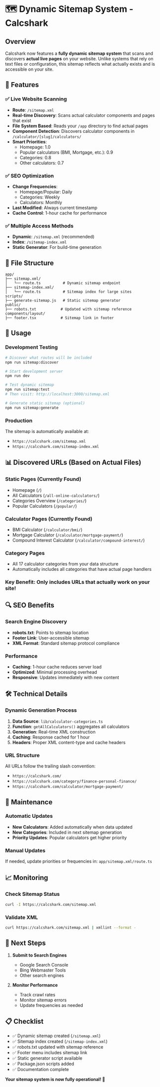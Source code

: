 # 🗺️ Dynamic Sitemap System - Calcshark

## Overview
Calcshark now features a **fully dynamic sitemap system** that scans and discovers **actual live pages** on your website. Unlike systems that rely on text files or configuration, this sitemap reflects what actually exists and is accessible on your site.

## 🚀 Features

### ✅ Live Website Scanning
- **Route**: `/sitemap.xml`
- **Real-time Discovery**: Scans actual calculator components and pages that exist
- **File System Based**: Reads your `/app` directory to find actual pages
- **Component Detection**: Discovers calculator components in `/calculator/[slug]/calculators/`
- **Smart Priorities**: 
  - Homepage: 1.0
  - Popular calculators (BMI, Mortgage, etc.): 0.9
  - Categories: 0.8
  - Other calculators: 0.7

### ✅ SEO Optimization
- **Change Frequencies**: 
  - Homepage/Popular: Daily
  - Categories: Weekly  
  - Calculators: Monthly
- **Last Modified**: Always current timestamp
- **Cache Control**: 1-hour cache for performance

### ✅ Multiple Access Methods
- **Dynamic**: `/sitemap.xml` (recommended)
- **Index**: `/sitemap-index.xml`
- **Static Generator**: For build-time generation

## 📁 File Structure
```
app/
├── sitemap.xml/
│   └── route.ts          # Dynamic sitemap endpoint
├── sitemap-index.xml/
│   └── route.ts          # Sitemap index for large sites
scripts/
├── generate-sitemap.js   # Static sitemap generator
public/
├── robots.txt           # Updated with sitemap reference
components/layout/
├── footer.tsx           # Sitemap link in footer
```

## 🔧 Usage

### Development Testing
```bash
# Discover what routes will be included
npm run sitemap:discover

# Start development server
npm run dev

# Test dynamic sitemap
npm run sitemap:test
# Then visit: http://localhost:3000/sitemap.xml

# Generate static sitemap (optional)
npm run sitemap:generate
```

### Production
The sitemap is automatically available at:
- `https://calcshark.com/sitemap.xml`
- `https://calcshark.com/sitemap-index.xml`

## 📊 Discovered URLs (Based on Actual Files)

### Static Pages (Currently Found)
- Homepage (`/`)
- All Calculators (`/all-online-calculators/`)  
- Categories Overview (`/categories/`)
- Popular Calculators (`/popular/`)

### Calculator Pages (Currently Found)
- BMI Calculator (`/calculator/bmi/`)
- Mortgage Calculator (`/calculator/mortgage-payment/`)
- Compound Interest Calculator (`/calculator/compound-interest/`)

### Category Pages 
- All 17 calculator categories from your data structure
- Automatically includes all categories that have actual page handlers

### **Key Benefit**: Only includes URLs that actually work on your site!

## 🔍 SEO Benefits

### Search Engine Discovery
- **robots.txt**: Points to sitemap location
- **Footer Link**: User-accessible sitemap
- **XML Format**: Standard sitemap protocol compliance

### Performance
- **Caching**: 1-hour cache reduces server load
- **Optimized**: Minimal processing overhead
- **Responsive**: Updates immediately with new content

## 🛠️ Technical Details

### Dynamic Generation Process
1. **Data Source**: `lib/calculator-categories.ts`
2. **Function**: `getAllCalculators()` aggregates all calculators
3. **Generation**: Real-time XML construction
4. **Caching**: Response cached for 1 hour
5. **Headers**: Proper XML content-type and cache headers

### URL Structure
All URLs follow the trailing slash convention:
- `https://calcshark.com/`
- `https://calcshark.com/category/finance-personal-finance/`
- `https://calcshark.com/calculator/mortgage-payment/`

## 🔄 Maintenance

### Automatic Updates
- **New Calculators**: Added automatically when data updated
- **New Categories**: Included in next sitemap generation
- **Priority Updates**: Popular calculators get higher priority

### Manual Updates
If needed, update priorities or frequencies in:
`app/sitemap.xml/route.ts`

## 📈 Monitoring

### Check Sitemap Status
```bash
curl -I https://calcshark.com/sitemap.xml
```

### Validate XML
```bash
curl https://calcshark.com/sitemap.xml | xmllint --format -
```

## 🚀 Next Steps

1. **Submit to Search Engines**
   - Google Search Console
   - Bing Webmaster Tools
   - Other search engines

2. **Monitor Performance**
   - Track crawl rates
   - Monitor sitemap errors
   - Update frequencies as needed

## 📋 Checklist

- ✅ Dynamic sitemap created (`/sitemap.xml`)
- ✅ Sitemap index created (`/sitemap-index.xml`)
- ✅ robots.txt updated with sitemap reference
- ✅ Footer menu includes sitemap link  
- ✅ Static generator script available
- ✅ Package.json scripts added
- ✅ Documentation complete

**Your sitemap system is now fully operational! 🎉**